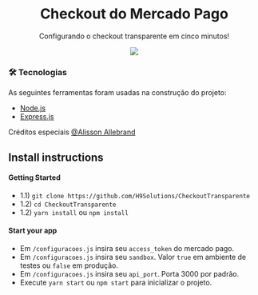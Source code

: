 <h1 align="center">Checkout do Mercado Pago</h1>
<p align="center">Configurando o checkout transparente em cinco minutos!</p>

<p align="center">
<img src="https://img.shields.io/static/v1?label=Checkout&message=MP&color=009ee3&style=for-the-badge&logo=ghost"/>
</p>

### 🛠 Tecnologias

As seguintes ferramentas foram usadas na construção do projeto:

- [Node.js](https://nodejs.org/en/)
- [Express.js](https://expressjs.com/)

<p>Créditos especiais <a target="_blank" href="https://medium.com/integra%C3%A7%C3%A3o-de-pagamentos-com-mercado-pago-e-react/integra%C3%A7%C3%A3o-de-pagamentos-com-react-native-node-js-e-smartcheckout-do-mercado-pago-64eedbb0eae9">@Alisson Allebrand</a></p>

<h2>Install instructions</h2>
<h4>Getting Started</h4>
<ul>
  <li>1.1) <code>git clone https://github.com/H9Solutions/CheckoutTransparente</code></li>
  <li>1.2) <code>cd CheckoutTransparente</code></li>
  <li>1.2) <code>yarn install</code> ou <code>npm install</code></li>
</ul>

<h4>Start your app</h4>
<ul>
  <li>
    Em <code>/configuracoes.js</code> insira seu <code>access_token</code> do mercado pago. 
  </li>
  <li>
    Em <code>/configuracoes.js</code> insira seu <code>sandbox</code>. Valor <code>true</code> em ambiente de testes ou <code>false</code> em produção.
  </li>
   <li>
    Em <code>/configuracoes.js</code> insira seu <code>api_port</code>. Porta 3000 por padrão. 
  </li>
  <li>Execute <code>yarn start</code> ou <code>npm start</code> para inicializar o projeto.</li>
  
</ul>

